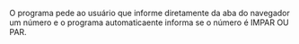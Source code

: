 O programa pede ao usuário que informe diretamente da aba do navegador um número e o programa automaticaente informa se o número é IMPAR OU PAR.
